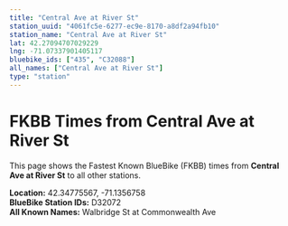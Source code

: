 ```yaml
---
title: "Central Ave at River St"
station_uuid: "4061fc5e-6277-ec9e-8170-a8df2a94fb10"
station_name: "Central Ave at River St"
lat: 42.27094707029229
lng: -71.07337901405117
bluebike_ids: ["435", "C32088"]
all_names: ["Central Ave at River St"]
type: "station"
---
```


# FKBB Times from Central Ave at River St

This page shows the Fastest Known BlueBike (FKBB) times from **Central Ave at River St** to all other stations.

**Location:** 42.34775567, -71.1356758  
**BlueBike Station IDs:** D32072  
**All Known Names:** Walbridge St at Commonwealth Ave


